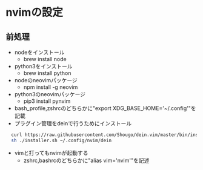 # nvimの設定
## 前処理
  - nodeをインストール
    - brew install node
  - python3をインストール
    - brew install python
  - nodeのneovimパッケージ
    - npm install -g neovim
  - python3のneovimパッケージ
    - pip3 install pynvim
  - bash_profile,zshrcのどちらかに"export XDG_BASE_HOME='~/.config'"を記載
  - プラグイン管理をdeinで行うためにインストール
  ```bash
    curl https://raw.githubusercontent.com/Shougo/dein.vim/master/bin/installer.sh > installer.sh
    sh ./installer.sh ~/.config/nvim/dein
  ```
  - vimと打ってもnvimが起動する
    - zshrc,bashrcのどちらかに"alias vim='nvim'"を記述

